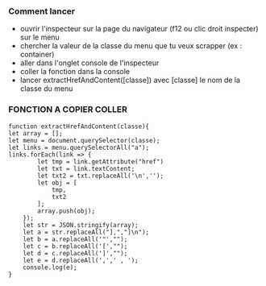 ### Comment lancer

- ouvrir l'inspecteur sur la page du navigateur (f12 ou clic droit inspecter) sur le menu
- chercher la valeur de la classe du menu que tu veux scrapper (ex : container)
- aller dans l'onglet console de l'inspecteur
- coller la fonction dans la console
- lancer extractHrefAndContent([classe]) avec [classe] le nom de la classe du menu 

### FONCTION A COPIER COLLER
```
function extractHrefAndContent(classe){
let array = [];
let menu = document.querySelector(classe);
let links = menu.querySelectorAll("a");
links.forEach(link => {
        let tmp = link.getAttribute("href")
        let txt = link.textContent;
        let txt2 = txt.replaceAll('\n','');
        let obj = [
            tmp,
            txt2
        ];
        array.push(obj);
    });
    let str = JSON.stringify(array);
    let a = str.replaceAll("],","]\n");
    let b = a.replaceAll('"',"");
    let c = b.replaceAll('[',"");
    let d = c.replaceAll(']',"");
    let e = d.replaceAll(',',' , ');
    console.log(e);   
}
```
